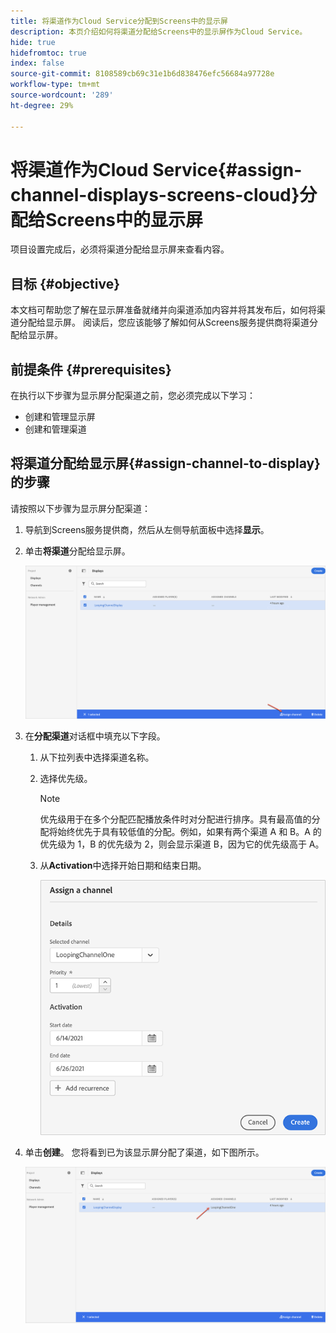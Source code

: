 ```yaml
---
title: 将渠道作为Cloud Service分配到Screens中的显示屏
description: 本页介绍如何将渠道分配给Screens中的显示屏作为Cloud Service。
hide: true
hidefromtoc: true
index: false
source-git-commit: 8108589cb69c31e1b6d838476efc56684a97728e
workflow-type: tm+mt
source-wordcount: '289'
ht-degree: 29%

---
```



# 将渠道作为Cloud Service{#assign-channel-displays-screens-cloud}分配给Screens中的显示屏

项目设置完成后，必须将渠道分配给显示屏来查看内容。

## 目标 {#objective}

本文档可帮助您了解在显示屏准备就绪并向渠道添加内容并将其发布后，如何将渠道分配给显示屏。 阅读后，您应该能够了解如何从Screens服务提供商将渠道分配给显示屏。

## 前提条件 {#prerequisites}

在执行以下步骤为显示屏分配渠道之前，您必须完成以下学习：

* 创建和管理显示屏
* 创建和管理渠道

## 将渠道分配给显示屏{#assign-channel-to-display}的步骤

请按照以下步骤为显示屏分配渠道：

1. 导航到Screens服务提供商，然后从左侧导航面板中选择&#x200B;**显示**。

1. 单击&#x200B;**将渠道**&#x200B;分配给显示屏。

   ![图像](/help/screens-cloud/assets/display/assignchannel-1.png)

1. 在&#x200B;**分配渠道**&#x200B;对话框中填充以下字段。

   1. 从下拉列表中选择渠道名称。
   1. 选择优先级。

      >[!NOTE]
      >优先级用于在多个分配匹配播放条件时对分配进行排序。具有最高值的分配将始终优先于具有较低值的分配。例如，如果有两个渠道 A 和 B。A 的优先级为 1，B 的优先级为 2，则会显示渠道 B，因为它的优先级高于 A。
   1. 从&#x200B;**Activation**&#x200B;中选择开始日期和结束日期。

      ![图像](/help/screens-cloud/assets/display/assignchannel-2.png)

1. 单击&#x200B;**创建**。 您将看到已为该显示屏分配了渠道，如下图所示。

   ![图像](/help/screens-cloud/assets/display/assignchannel-3.png)



